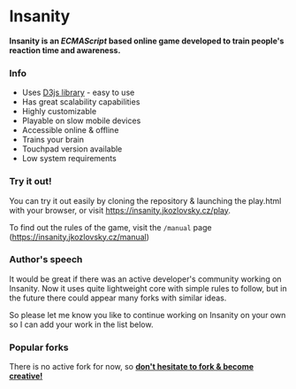 Insanity
========

  **Insanity is an _ECMAScript_ based online game developed to train people's reaction time and awareness.**
  
  
  
### Info
  * Uses [D3js library](https://github.com/mbostock/d3) - easy to use
  * Has great scalability capabilities
  * Highly customizable
  * Playable on slow mobile devices
  * Accessible online & offline
  * Trains your brain
  * Touchpad version available
  * Low system requirements
  
### Try it out!
  You can try it out easily by cloning the repository & launching the play.html with your browser, or visit https://insanity.jkozlovsky.cz/play.

  To find out the rules of the game, visit the `/manual` page (https://insanity.jkozlovsky.cz/manual)

### Author's speech

  It would be great if there was an active developer's community working on Insanity. Now it uses quite lightweight core with simple rules to follow, but in the future there could appear many forks with similar ideas.
  
  So please let me know you like to continue working on Insanity on your own so I can add your work in the list below.
  
### Popular forks

  There is no active fork for now, so [**don't hesitate to fork & become creative!**](https://github.com/jirislav/Insanity/fork)
